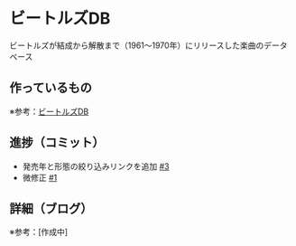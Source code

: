 # ビートルズDB

ビートルズが結成から解散まで（1961〜1970年）にリリースした楽曲のデータベース

## 作っているもの

※参考：[ビートルズDB](https://beatles-db.vercel.app/)

## 進捗（コミット）

- 発売年と形態の絞り込みリンクを追加 [#3](https://github.com/ryo-i/beatles-db/issues/3)
- 微修正 [#1](https://github.com/ryo-i/beatles-db/issues/1)

## 詳細（ブログ）

※参考：[作成中]